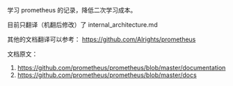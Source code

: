学习 prometheus 的记录，降低二次学习成本。

目前只翻译（机翻后修改）了 internal_architecture.md

其他的文档翻译可以参考：
https://github.com/Alrights/prometheus

文档原文：

1. https://github.com/prometheus/prometheus/blob/master/documentation
2. https://github.com/prometheus/prometheus/blob/master/docs
